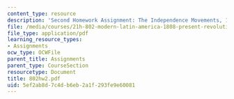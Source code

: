 ```yaml
---
content_type: resource
description: 'Second Homework Assignment: The Independence Movements, 1808-1830.'
file: /media/courses/21h-802-modern-latin-america-1808-present-revolution-dictatorship-democracy-spring-2005/5ef2ab8d7c4db6eb2a1f293fe9e60081_802hw2.pdf
file_type: application/pdf
learning_resource_types:
- Assignments
ocw_type: OCWFile
parent_title: Assignments
parent_type: CourseSection
resourcetype: Document
title: 802hw2.pdf
uid: 5ef2ab8d-7c4d-b6eb-2a1f-293fe9e60081
---
```

